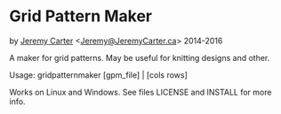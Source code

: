Grid Pattern Maker
==================
by [Jeremy Carter](http://eternalvoid.net) <[Jeremy@JeremyCarter.ca](mailto:Jeremy@JeremyCarter.ca)> 2014-2016

A maker for grid patterns. May be useful for knitting designs and other.

Usage: gridpatternmaker [gpm_file] | [cols rows]

Works on Linux and Windows. See files LICENSE and INSTALL for more info.
